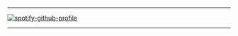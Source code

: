 #


---

[![spotify-github-profile](https://spotify-github-profile.kittinanx.com/api/view?uid=316ytelpi2eb2ap5f53a3fihjfdq&cover_image=true&theme=default&show_offline=false&background_color=121212&interchange=false)](https://github.com/kittinan/spotify-github-profile)

---
